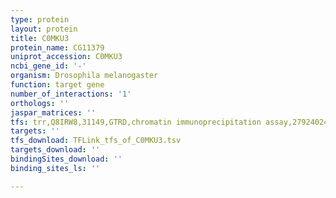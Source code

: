 ```yaml
---
type: protein
layout: protein
title: C0MKU3
protein_name: CG11379
uniprot_accession: C0MKU3
ncbi_gene_id: '-'
organism: Drosophila melanogaster
function: target gene
number_of_interactions: '1'
orthologs: ''
jaspar_matrices: ''
tfs: trr,Q8IRW8,31149,GTRD,chromatin immunoprecipitation assay,27924024%5Buid%5D,No
targets: ''
tfs_download: TFLink_tfs_of_C0MKU3.tsv
targets_download: ''
bindingSites_download: ''
binding_sites_ls: ''

---
```

